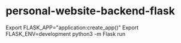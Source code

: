# personal-website-backend-flask
 
Export FLASK_APP="application:create_app()"
Export FLASK_ENV=development
python3 -m Flask run
